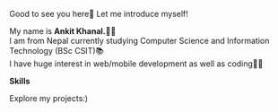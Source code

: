 Good to see you here👋 Let me introduce myself!

My name is <b>Ankit Khanal.</b>🙍‍♂️ <br/>
I am from Nepal currently studying Computer Science and Information Technology (BSc CSIT)📚 <br/>
I have huge interest in web/mobile development as well as coding🧑‍💻 <br/>

<b>Skills</b>


Explore my projects:)












